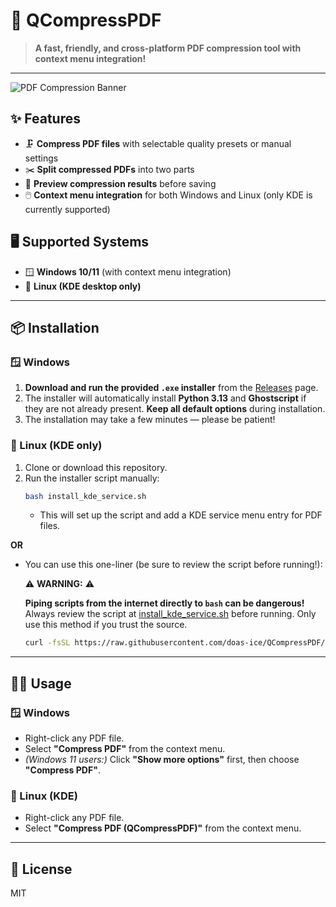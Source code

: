 # 🚀 QCompressPDF

> **A fast, friendly, and cross-platform PDF compression tool with context menu integration!**

---

![PDF Compression Banner](https://img.shields.io/badge/PDF-Compression-blueviolet?style=for-the-badge&logo=adobeacrobatreader)

## ✨ Features
- 🗜️ **Compress PDF files** with selectable quality presets or manual settings
- ✂️ **Split compressed PDFs** into two parts
- 👀 **Preview compression results** before saving
- 🖱️ **Context menu integration** for both Windows and Linux (only KDE is currently supported)

## 🖥️ Supported Systems
- 🪟 **Windows 10/11** (with context menu integration)
- 🐧 **Linux (KDE desktop only)**

---

## 📦 Installation

### 🪟 Windows
1. **Download and run the provided `.exe` installer** from the [Releases](https://github.com/doas-ice/QCompressPDF/releases) page.
2. The installer will automatically install **Python 3.13** and **Ghostscript** if they are not already present. **Keep all default options** during installation.
3. The installation may take a few minutes — please be patient!

### 🐧 Linux (KDE only)
1. Clone or download this repository.
2. Run the installer script manually:
   ```sh
   bash install_kde_service.sh
   ```
   - This will set up the script and add a KDE service menu entry for PDF files.

**OR**

- You can use this one-liner (be sure to review the script before running!):

  ⚠️ **WARNING:** ⚠️
  
  **Piping scripts from the internet directly to `bash` can be dangerous!**
  Always review the script at [install_kde_service.sh](https://github.com/doas-ice/QCompressPDF/blob/main/install_kde_service.sh) before running. Only use this method if you trust the source.

  ```sh
  curl -fsSL https://raw.githubusercontent.com/doas-ice/QCompressPDF/main/install_kde_service.sh | bash
  ```

---

## 🧑‍💻 Usage

### 🪟 Windows
- Right-click any PDF file.
- Select **"Compress PDF"** from the context menu.
- *(Windows 11 users:)* Click **"Show more options"** first, then choose **"Compress PDF"**.

### 🐧 Linux (KDE)
- Right-click any PDF file.
- Select **"Compress PDF (QCompressPDF)"** from the context menu.

---

## 📜 License
MIT 